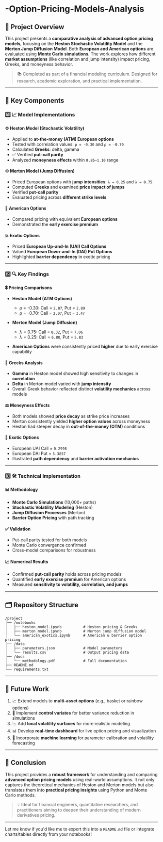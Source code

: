 # -Option-Pricing-Models-Analysis

## 📘 Project Overview

This project presents a **comparative analysis of advanced option pricing models**, focusing on the **Heston Stochastic Volatility Model** and the **Merton Jump Diffusion Model**. Both **European and American options** are evaluated using **Monte Carlo simulations**. The work explores how different **market assumptions** (like correlation and jump intensity) impact pricing, Greeks, and moneyness behavior.

> 📚 Completed as part of a financial modeling curriculum. Designed for research, academic exploration, and practical implementation.

---

## 🧩 Key Components

### 1️⃣ **📈 Model Implementations**

#### ⚙️ **Heston Model (Stochastic Volatility)**

* Applied to **at-the-money (ATM) European options**
* Tested with correlation values: `ρ = -0.30` and `ρ = -0.70`
* Calculated **Greeks**: delta, gamma
* ✅ Verified **put-call parity**
* Analyzed **moneyness effects** within `0.85–1.10` range

#### ⚙️ **Merton Model (Jump Diffusion)**

* Priced European options with **jump intensities**: `λ = 0.25` and `λ = 0.75`
* Computed **Greeks** and examined **price impact of jumps**
* Verified **put-call parity**
* Evaluated pricing across **different strike levels**

#### 🧾 **American Options**

* Compared pricing with equivalent **European options**
* Demonstrated the **early exercise premium**

#### 💥 **Exotic Options**

* Priced **European Up-and-In (UAI) Call Options**
* Valued **European Down-and-In (DAI) Put Options**
* Highlighted **barrier dependency** in exotic pricing

---

### 2️⃣ **🔍 Key Findings**

#### 💲 **Pricing Comparisons**

* **Heston Model (ATM Options)**

  * ρ = -0.30: Call = `2.87`, Put = `2.89`
  * ρ = -0.70: Call = `2.07`, Put = `3.47`
* **Merton Model (Jump Diffusion)**

  * λ = 0.75: Call = `8.32`, Put = `7.06`
  * λ = 0.25: Call = `6.80`, Put = `5.83`
* **American Options** were consistently priced **higher** due to early exercise capability

#### 🧮 **Greeks Analysis**

* **Gamma** in Heston model showed high sensitivity to changes in **correlation**
* **Delta** in Merton model varied with **jump intensity**
* Overall Greek behavior reflected distinct **volatility mechanics** across models

#### ⚖️ **Moneyness Effects**

* Both models showed **price decay** as strike price increases
* Merton consistently yielded **higher option values** across moneyness
* Heston had steeper decay in **out-of-the-money (OTM)** conditions

#### 🚧 **Exotic Options**

* European UAI Call = `0.2998`
* European DAI Put = `5.3857`
* Illustrated **path dependency** and **barrier activation mechanics**

---

### 3️⃣ **🛠️ Technical Implementation**

#### **📊 Methodology**

* **Monte Carlo Simulations** (10,000+ paths)
* **Stochastic Volatility Modeling** (Heston)
* **Jump Diffusion Processes** (Merton)
* **Barrier Option Pricing** with path tracking

#### **✅ Validation**

* Put-call parity tested for both models
* Monte Carlo convergence confirmed
* Cross-model comparisons for robustness

#### **📈 Numerical Results**

* Confirmed **put-call parity** holds across pricing models
* Quantified **early exercise premium** for American options
* Measured **sensitivity to volatility, correlation, and jumps**

---

## 🗂️ Repository Structure

```
/project
│── /notebooks
│   ├── heston_model.ipynb          # Heston pricing & Greeks
│   ├── merton_model.ipynb          # Merton jump diffusion model
│   └── american_exotics.ipynb      # American & barrier option pricing
│── /data
│   ├── parameters.json             # Model parameters
│   └── results.csv                 # Output pricing data
│── /docs
│   └── methodology.pdf             # Full documentation
├── README.md
└── requirements.txt
```

---

## 🚀 Future Work

1. 📈 Extend models to **multi-asset options** (e.g., basket or rainbow options)
2. 🧮 Implement **control variates** for better variance reduction in simulations
3. 📉 Add **local volatility surfaces** for more realistic modeling
4. 📊 Develop **real-time dashboard** for live option pricing and visualization
5. 🤖 Incorporate **machine learning** for parameter calibration and volatility forecasting

---

## 🧠 Conclusion

This project provides a **robust framework** for understanding and comparing **advanced option pricing models** using real-world assumptions. It not only captures the theoretical mechanics of Heston and Merton models but also translates them into **practical pricing insights** using Python and Monte Carlo methods.

> 💡 Ideal for financial engineers, quantitative researchers, and practitioners aiming to deepen their understanding of modern derivatives pricing.

---

Let me know if you'd like me to export this into a `README.md` file or integrate charts/tables directly from your notebooks!

